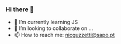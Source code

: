 ### Hi there 👋


- 🌱 I’m currently learning JS
- 👯 I’m looking to collaborate on ...
- 📫 How to reach me: nicguzzetti@sapo.pt
